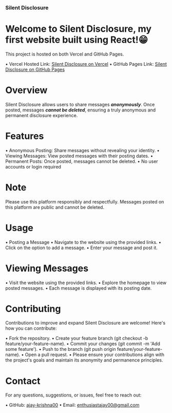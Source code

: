 ### Silent Disclosure
# Welcome to Silent Disclosure, my first website built using React!😁
This project is hosted on both Vercel and GitHub Pages.

• Vercel Hosted Link: [Silent Disclosure on Vercel](https://silentdisclosure-8bg2rl8nw-ajay-krishna-ds-projects.vercel.app/)
• GitHub Pages Link: [Silent Disclosure on GitHub Pages](https://ajay-krishna00.github.io/Silent_Disclosure_React/)

# Overview
Silent Disclosure allows users to share messages ***anonymously***. Once posted, messages ***cannot be deleted***, ensuring a truly anonymous and permanent disclosure experience.

# Features
• Anonymous Posting: Share messages without revealing your identity.
• Viewing Messages: View posted messages with their posting dates.
• Permanent Posts: Once posted, messages cannot be deleted.
• No user accounts or login required

# Note

Please use this platform responsibly and respectfully. Messages posted on this platform are public and cannot be deleted.


# Usage
• Posting a Message
• Navigate to the website using the provided links.
• Click on the option to add a message.
• Enter your message and post it.

# Viewing Messages
• Visit the website using the provided links.
• Explore the homepage to view posted messages.
• Each message is displayed with its posting date.

# Contributing
Contributions to improve and expand Silent Disclosure are welcome! Here's how you can contribute:

• Fork the repository.
• Create your feature branch (git checkout -b feature/your-feature-name).
• Commit your changes (git commit -m 'Add some feature').
• Push to the branch (git push origin feature/your-feature-name).
• Open a pull request.
• Please ensure your contributions align with the project's goals and maintain its anonymity and permanence principles.

# Contact
For any questions, suggestions, or issues, feel free to reach out:

• GitHub: [ajay-krishna00](https://github.com/Ajay-Krishna00/)
• Email: enthusiastajay00@gmail.com
